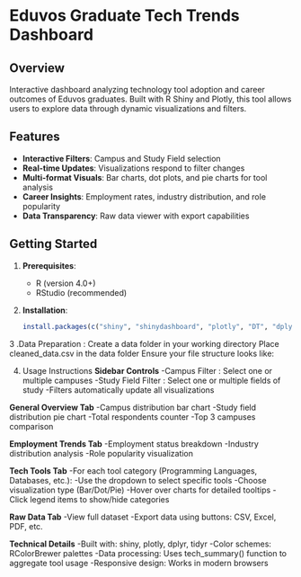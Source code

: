 # Eduvos Graduate Tech Trends Dashboard

## Overview
Interactive dashboard analyzing technology tool adoption and career outcomes of Eduvos graduates. Built with R Shiny and Plotly, this tool allows users to explore data through dynamic visualizations and filters.

## Features
- **Interactive Filters**: Campus and Study Field selection
- **Real-time Updates**: Visualizations respond to filter changes
- **Multi-format Visuals**: Bar charts, dot plots, and pie charts for tool analysis
- **Career Insights**: Employment rates, industry distribution, and role popularity
- **Data Transparency**: Raw data viewer with export capabilities

## Getting Started
1. **Prerequisites**:
   - R (version 4.0+)
   - RStudio (recommended)

2. **Installation**:
   ```r
   install.packages(c("shiny", "shinydashboard", "plotly", "DT", "dplyr", "tidyr", "RColorBrewer"))
   
3 .Data Preparation :
  Create a data folder in your working directory
  Place cleaned_data.csv in the data folder
  Ensure your file structure looks like:

4. Usage Instructions
**Sidebar Controls**
    -Campus Filter : Select one or multiple campuses
    -Study Field Filter : Select one or multiple fields of study
    -Filters automatically update all visualizations
   
**General Overview Tab**
    -Campus distribution bar chart
    -Study field distribution pie chart
    -Total respondents counter
    -Top 3 campuses comparison
    
**Employment Trends Tab**
    -Employment status breakdown
    -Industry distribution analysis
    -Role popularity visualization
    
**Tech Tools Tab**
    -For each tool category (Programming Languages, Databases, etc.):
    -Use the dropdown to select specific tools
    -Choose visualization type (Bar/Dot/Pie)
    -Hover over charts for detailed tooltips
    -Click legend items to show/hide categories
    
**Raw Data Tab**
  -View full dataset
  -Export data using buttons: CSV, Excel, PDF, etc.

**Technical Details**
  -Built with: shiny, plotly, dplyr, tidyr
  -Color schemes: RColorBrewer palettes
  -Data processing: Uses tech_summary() function to aggregate tool usage
  -Responsive design: Works in modern browsers
